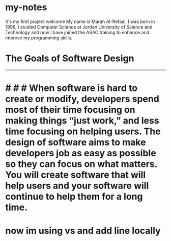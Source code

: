# my-notes
It's my first project 
welcome
My name is Marah Al-Refaai, I was born in 1996, I studied Computer Science at Jordan University of Science and Technology and now I have joined the ASAC training to enhance and improve my programming skills.

# The Goals of Software Design
------------------------------------------
# # # # When software is hard to create or modify, developers spend most of their time focusing on making things “just work,” and less time focusing on helping users. The design of software aims to make developers job as easy as possible so they can focus on what matters. You will create software that will help users and your software will continue to help them for a long time.

# now im using vs and add line locally

